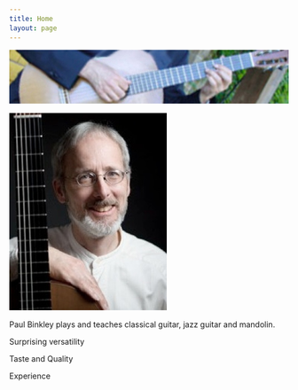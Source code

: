 ```yaml
---
title: Home
layout: page
---
```


![](Home_files/header.jpg)

![](Home_files/ContactSheet-006_2.jpg)

Paul Binkley plays and teaches classical guitar, jazz guitar and mandolin.

Surprising versatility

Taste and Quality

Experience

